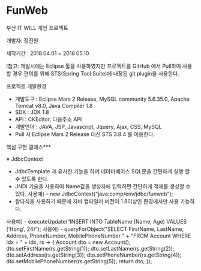 # FunWeb
부산 IT WILL 개인 프로젝트

개발자: 정진원

제작기간 : 2018.04.01 ~ 2018.05.10

!참고: 개발시에는 Eclipse 툴을 사용하였지만 프로젝트를 GitHub 에서 Pull하여 사용할 경우 편의를 위해 STS(Spring Tool Suite)에 내장된 git plugin을 사용한다.

프로젝트 개발환경
- 개발도구 : Eclipse Mars 2 Release, MySQL community 5.6.35.0, Apache Tomcat v8.0, Java Compiler 1.8
- SDK : JDK 1.8
- API : CKEditor, 다음주소 API
- 개발언어 : JAVA, JSP, Javascript, Jquery, Ajax, CSS, MySQL
- Pull 시 Eclipse Mars 2 Release 대신 STS 3.8.4 를 이용한다.

핵심 구현 클래스***

※ JdbcContext

- JdbcTemplate 과 유사한 기능을 하며 데이터베이스 SQL문을 간편하게 실행 할 수 있도록 한다.
- JNDI 기술을 사용하여 Name값을 생성자에 입력하면 간단하게 객체를 생성할 수 있다.
사용예) – new JdbcContext("java:comp/env/jdbc/funweb");
- 람다식을 사용하기 때문에 자바 컴파일러 버전이 1.8이상인 환경에서만 사용 가능하다.

사용예) - executeUpdate(“INSERT INTO TableName (Name, Age) VALUES (‘Hong’, 24)“);
사용예) - queryForObject("SELECT FirstName, LastName, Address, PhoneNumber, MobilePhoneNumber "
		+ "FROM Account WHERE Idx = " + idx,
			rs -> {
				Account dto = new Account();
				dto.setFirstName(rs.getString(1));
				dto.setLastName(rs.getString(2)); 
				dto.setAddress(rs.getString(3));
				dto.setPhoneNumber(rs.getString(4));
				dto.setMobilePhoneNumber(rs.getString(5));
				return dto;
			});

